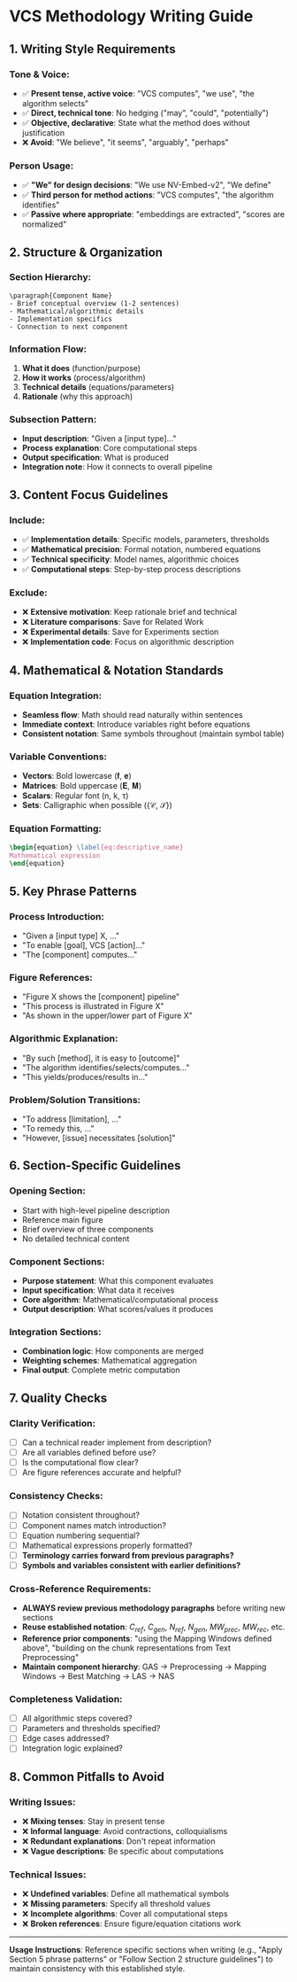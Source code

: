 # **VCS Methodology Writing Guide**

## **1. Writing Style Requirements**

### **Tone & Voice**:
- ✅ **Present tense, active voice**: "VCS computes", "we use", "the algorithm selects"
- ✅ **Direct, technical tone**: No hedging ("may", "could", "potentially")
- ✅ **Objective, declarative**: State what the method does without justification
- ❌ **Avoid**: "We believe", "it seems", "arguably", "perhaps"

### **Person Usage**:
- ✅ **"We" for design decisions**: "We use NV-Embed-v2", "We define"
- ✅ **Third person for method actions**: "VCS computes", "the algorithm identifies"
- ✅ **Passive where appropriate**: "embeddings are extracted", "scores are normalized"

## **2. Structure & Organization**

### **Section Hierarchy**:
```
\paragraph{Component Name}
- Brief conceptual overview (1-2 sentences)
- Mathematical/algorithmic details
- Implementation specifics
- Connection to next component
```

### **Information Flow**:
1. **What it does** (function/purpose)
2. **How it works** (process/algorithm)  
3. **Technical details** (equations/parameters)
4. **Rationale** (why this approach)

### **Subsection Pattern**:
- **Input description**: "Given a [input type]..."
- **Process explanation**: Core computational steps
- **Output specification**: What is produced
- **Integration note**: How it connects to overall pipeline

## **3. Content Focus Guidelines**

### **Include**:
- ✅ **Implementation details**: Specific models, parameters, thresholds
- ✅ **Mathematical precision**: Formal notation, numbered equations
- ✅ **Technical specificity**: Model names, algorithmic choices
- ✅ **Computational steps**: Step-by-step process descriptions

### **Exclude**:
- ❌ **Extensive motivation**: Keep rationale brief and technical
- ❌ **Literature comparisons**: Save for Related Work
- ❌ **Experimental details**: Save for Experiments section
- ❌ **Implementation code**: Focus on algorithmic description

## **4. Mathematical & Notation Standards**

### **Equation Integration**:
- **Seamless flow**: Math should read naturally within sentences
- **Immediate context**: Introduce variables right before equations
- **Consistent notation**: Same symbols throughout (maintain symbol table)

### **Variable Conventions**:
- **Vectors**: Bold lowercase (𝐟, 𝐞)
- **Matrices**: Bold uppercase (𝐄, 𝐌)
- **Scalars**: Regular font (n, k, τ)
- **Sets**: Calligraphic when possible ({𝒞, 𝒮})

### **Equation Formatting**:
```latex
\begin{equation} \label{eq:descriptive_name}
Mathematical expression
\end{equation}
```

## **5. Key Phrase Patterns**

### **Process Introduction**:
- "Given a [input type] X, ..."
- "To enable [goal], VCS [action]..."
- "The [component] computes..."

### **Figure References**:
- "Figure X shows the [component] pipeline"
- "This process is illustrated in Figure X"
- "As shown in the upper/lower part of Figure X"

### **Algorithmic Explanation**:
- "By such [method], it is easy to [outcome]"
- "The algorithm identifies/selects/computes..."
- "This yields/produces/results in..."

### **Problem/Solution Transitions**:
- "To address [limitation], ..."
- "To remedy this, ..."
- "However, [issue] necessitates [solution]"

## **6. Section-Specific Guidelines**

### **Opening Section**:
- Start with high-level pipeline description
- Reference main figure
- Brief overview of three components
- No detailed technical content

### **Component Sections**:
- **Purpose statement**: What this component evaluates
- **Input specification**: What data it receives
- **Core algorithm**: Mathematical/computational process
- **Output description**: What scores/values it produces

### **Integration Sections**:
- **Combination logic**: How components are merged
- **Weighting schemes**: Mathematical aggregation
- **Final output**: Complete metric computation

## **7. Quality Checks**

### **Clarity Verification**:
- [ ] Can a technical reader implement from description?
- [ ] Are all variables defined before use?
- [ ] Is the computational flow clear?
- [ ] Are figure references accurate and helpful?

### **Consistency Checks**:
- [ ] Notation consistent throughout?
- [ ] Component names match introduction?
- [ ] Equation numbering sequential?
- [ ] Mathematical expressions properly formatted?
- [ ] **Terminology carries forward from previous paragraphs?**
- [ ] **Symbols and variables consistent with earlier definitions?**

### **Cross-Reference Requirements**:
- **ALWAYS review previous methodology paragraphs** before writing new sections
- **Reuse established notation**: $C_{ref}$, $C_{gen}$, $N_{ref}$, $N_{gen}$, $MW_{prec}$, $MW_{rec}$, etc.
- **Reference prior components**: "using the Mapping Windows defined above", "building on the chunk representations from Text Preprocessing"
- **Maintain component hierarchy**: GAS → Preprocessing → Mapping Windows → Best Matching → LAS → NAS

### **Completeness Validation**:
- [ ] All algorithmic steps covered?
- [ ] Parameters and thresholds specified?
- [ ] Edge cases addressed?
- [ ] Integration logic explained?

## **8. Common Pitfalls to Avoid**

### **Writing Issues**:
- ❌ **Mixing tenses**: Stay in present tense
- ❌ **Informal language**: Avoid contractions, colloquialisms
- ❌ **Redundant explanations**: Don't repeat information
- ❌ **Vague descriptions**: Be specific about computations

### **Technical Issues**:
- ❌ **Undefined variables**: Define all mathematical symbols
- ❌ **Missing parameters**: Specify all threshold values
- ❌ **Incomplete algorithms**: Cover all computational steps
- ❌ **Broken references**: Ensure figure/equation citations work

---

**Usage Instructions**: Reference specific sections when writing (e.g., "Apply Section 5 phrase patterns" or "Follow Section 2 structure guidelines") to maintain consistency with this established style.